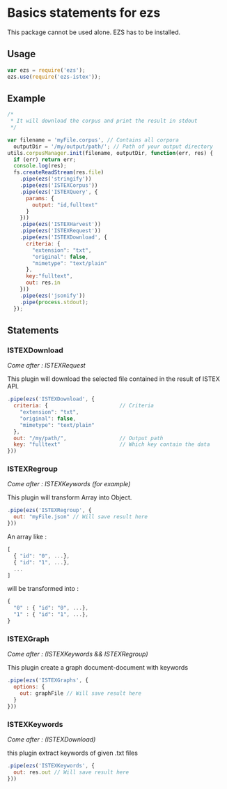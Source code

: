 # Basics statements for ezs

This package cannot be used alone. EZS has to be installed.

## Usage

```js
var ezs = require('ezs');
ezs.use(require('ezs-istex'));
```

## Example ##

```js
/*
 * It will download the corpus and print the result in stdout
 */

var filename = 'myFile.corpus', // Contains all corpora
  outputDir = '/my/output/path/'; // Path of your output directory
utils.corpusManager.init(filename, outputDir, function(err, res) {
  if (err) return err;
  console.log(res);
  fs.createReadStream(res.file)
    .pipe(ezs('stringify'))
    .pipe(ezs('ISTEXCorpus'))
    .pipe(ezs('ISTEXQuery', {
      params: {
        output: "id,fulltext"
      }
    }))
    .pipe(ezs('ISTEXHarvest'))
    .pipe(ezs('ISTEXRequest'))
    .pipe(ezs('ISTEXDownload', {
      criteria: {
        "extension": "txt",
        "original": false,
        "mimetype": "text/plain"
      },
      key:"fulltext",
      out: res.in
    }))
    .pipe(ezs('jsonify'))
    .pipe(process.stdout);
  });
```

## Statements

### ISTEXDownload

*Come after : ISTEXRequest*

This plugin will download the selected file contained in the result of ISTEX API.

```js
.pipe(ezs('ISTEXDownload', {
  criteria: {                       // Criteria
    "extension": "txt",
    "original": false,
    "mimetype": "text/plain"
  },
  out: "/my/path/",                 // Output path
  key: "fulltext"                   // Which key contain the data
}))
```

### ISTEXRegroup

*Come after : ISTEXKeywords (for example)*

This plugin will transform Array into Object.

```js
.pipe(ezs('ISTEXRegroup', {
  out: "myFile.json" // Will save result here
}))
```
An array like :

```js
[
  { "id": "0", ...},
  { "id": "1", ...},
  ...
]
```

will be transformed into :

```js
{
  "0" : { "id": "0", ...},
  "1" : { "id": "1", ...},
}
```

### ISTEXGraph

*Come after : (ISTEXKeywords && ISTEXRegroup)*

This plugin create a graph document-document with keywords

```js
.pipe(ezs('ISTEXGraphs', {
  options: {
    out: graphFile // Will save result here
  }
}))
```

### ISTEXKeywords

*Come after : (ISTEXDownload)*

this plugin extract keywords of given .txt files

```js
.pipe(ezs('ISTEXKeywords', {
  out: res.out // Will save result here
}))
```